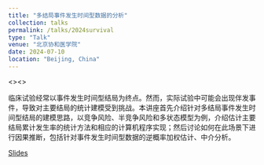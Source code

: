 ```yaml
---
title: "多结局事件发生时间型数据的分析"
collection: talks
permalink: /talks/2024survival
type: "Talk"
venue: "北京协和医学院"
date: 2024-07-10
location: "Beijing, China"
---
```


<><>

临床试验经常以事件发生时间型结局为终点。然而，实际试验中可能会出现伴发事件，导致对主要结局的统计建模受到挑战。本讲座首先介绍针对多结局事件发生时间型结局的建模思路，以竞争风险、半竞争风险和多状态模型为例，介绍估计主要结局累计发生率的统计方法和相应的计算机程序实现；然后讨论如何在此场景下进行因果推断，包括针对事件发生时间型数据的逆概率加权估计、中介分析。

[Slides](../files/2024survival.pdf)
